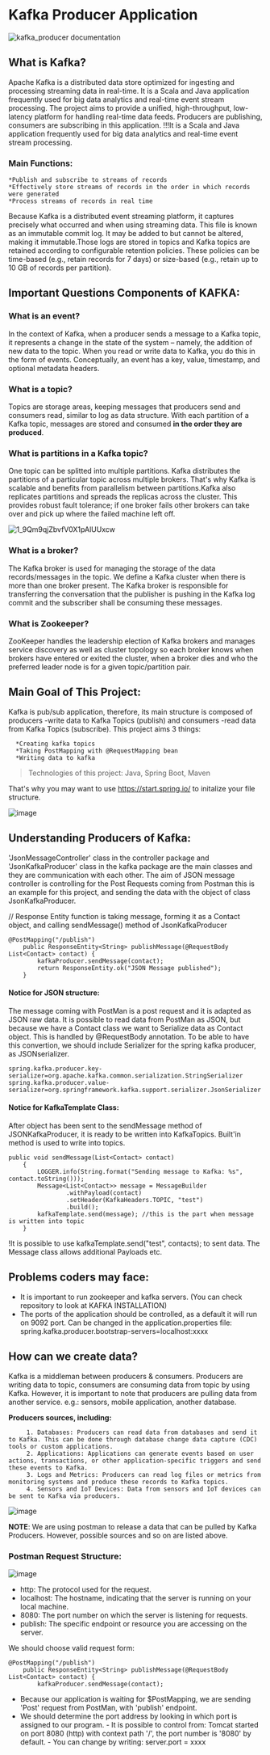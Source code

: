 # Kafka Producer Application
![kafka_producer documentation](https://github.com/AysCeren/kafka_producer/assets/154695340/ef48429c-6af2-4447-ae41-4a38de884034)

## What is Kafka?
Apache Kafka is a distributed data store optimized for ingesting and processing streaming data in real-time. It is a Scala and Java application frequently used for big data analytics and real-time event stream processing. The project aims to provide a unified, high-throughput, low-latency platform for handling real-time data feeds. Producers are publishing, consumers are subscribing in this application.
!!!It is a Scala and Java application frequently used for big data analytics and real-time event stream processing.

### Main Functions:
    *Publish and subscribe to streams of records
    *Effectively store streams of records in the order in which records were generated
    *Process streams of records in real time

Because Kafka is a distributed event streaming platform, it captures precisely what occurred and when using streaming data. This file is known as an immutable commit log. It may be added to but cannot be altered, making it immutable.Those logs are stored in topics and Kafka topics are retained according to configurable retention policies. These policies can be time-based (e.g., retain records for 7 days) or size-based (e.g., retain up to 10 GB of records per partition).


## Important Questions Components of KAFKA:
### What is an event?
In the context of Kafka, when a producer sends a message to a Kafka topic, it represents a change in the state of the system – namely, the addition of new data to the topic. When you read or write data to Kafka, you do this in the form of events. Conceptually, an event has a key, value, timestamp, and optional metadata headers.
### What is a topic?
Topics are storage areas, keeping messages that producers send and consumers read, similar to log as data structure. With each partition of a Kafka topic, messages are stored and consumed **in the order they are produced**.
### What is partitions in a Kafka topic?
One topic can be splitted into multiple partitions. Kafka distributes the partitions of a particular topic across multiple brokers. That's why Kafka is scalable and benefits from parallelism between partitions.Kafka also replicates partitions and spreads the replicas across the cluster.  This provides robust fault tolerance; if one broker fails other brokers can take over and pick up where the failed machine left off.

![1_9Qm9qjZbvfV0X1pAlUUxcw](https://github.com/AysCeren/kafka_producer/assets/154695340/f87dab7d-cf72-4a67-b679-47e2fb2ef627)

### What is a broker?
The Kafka broker is used for managing the storage of the data records/messages in the topic. We define a Kafka cluster when there is more than one broker present. The Kafka broker is responsible for transferring the conversation that the publisher is pushing in the Kafka log commit and the subscriber shall be consuming these messages. 
### What is Zookeeper?
ZooKeeper handles the leadership election of Kafka brokers and manages service discovery as well as cluster topology so each broker knows when brokers have entered or exited the cluster, when a broker dies and who the preferred leader node is for a given topic/partition pair.

## Main Goal of This Project: 
Kafka is pub/sub application, therefore, its main structure is composed of producers -write data to Kafka Topics (publish) and consumers -read data from Kafka Topics (subscribe). This project aims 3 things:

      *Creating kafka topics
      *Taking PostMapping with @RequestMapping bean
      *Writing data to kafka


>Technologies of this project:
>Java,
>Spring Boot,
>Maven


That's why you may want to use https://start.spring.io/ to initalize your file structure.


![image](https://github.com/AysCeren/kafka_producer/assets/154695340/d03a740a-63e8-4359-94e2-e61b0f598b74)



## Understanding Producers of Kafka:
'JsonMessageController' class in the controller package and 'JsonKafkaProducer' class in the kafka package are the main classes and they are communication with each other. The aim of JSON message controller is controlling for the Post Requests coming from Postman this is an example for this project, and sending the data with the object of class JsonKafkaProducer.

// Response Entity function is taking message, forming it as a Contact object, and calling sendMessage() method of JsonKafkaProducer
```
@PostMapping("/publish")
    public ResponseEntity<String> publishMessage(@RequestBody List<Contact> contact) {
        kafkaProducer.sendMessage(contact);
        return ResponseEntity.ok("JSON Message published");
    }
```
#### Notice for JSON structure:

The message coming with PostMan is a post request and it is adapted as JSON raw data. It is possible to read data from PostMan as JSON, but because we have a Contact class we want to Serialize data as Contact object. This is handled by @RequestBody annotation. To be able to have this convertion, we should include 
Serializer for the spring kafka producer, as JSONserializer.

```
spring.kafka.producer.key-serializer=org.apache.kafka.common.serialization.StringSerializer
spring.kafka.producer.value-serializer=org.springframework.kafka.support.serializer.JsonSerializer
```
#### Notice for KafkaTemplate Class:

After object has been sent to the sendMessage method of JSONKafkaProducer, it is ready to be written into KafkaTopics. Built'in method is used to write into topics.

```
public void sendMessage(List<Contact> contact)
    {
        LOGGER.info(String.format("Sending message to Kafka: %s", contact.toString()));
        Message<List<Contact>> message = MessageBuilder
                .withPayload(contact)
                .setHeader(KafkaHeaders.TOPIC, "test")
                .build();
        kafkaTemplate.send(message); //this is the part when message is written into topic
    }
```
!It is possible to use kafkaTemplate.send("test", contacts); to sent data. The Message class allows additional Payloads etc.

## Problems coders may face: 
+ It is important to run zookeeper and kafka servers. (You can check repository to look at KAFKA INSTALLATION)
+ The ports of the application should be controlled, as a default it will run on 9092 port. Can be changed in the application.properties file: spring.kafka.producer.bootstrap-servers=localhost:xxxx 

## How can we create data?

Kafka is a middleman between producers & consumers. Producers are writing data to topic, consumers are consuming data from topic by using Kafka. However, it is important to note that producers are pulling data from another service. e.g.: sensors, mobile application, another database.

**Producers sources, including:**

         1. Databases: Producers can read data from databases and send it to Kafka. This can be done through database change data capture (CDC) tools or custom applications.
         2. Applications: Applications can generate events based on user actions, transactions, or other application-specific triggers and send these events to Kafka.
         3. Logs and Metrics: Producers can read log files or metrics from monitoring systems and produce these records to Kafka topics.
         4. Sensors and IoT Devices: Data from sensors and IoT devices can be sent to Kafka via producers.
         

![image](https://github.com/user-attachments/assets/dcd0fd27-e6e2-4e7e-b6fa-a630dcde3b3f)

**NOTE**: We are using postman to release a data that can be pulled by Kafka Producers. However, possible sources and so on are listed above.
### Postman Request Structure:

![image](https://github.com/user-attachments/assets/a61795c8-1040-442e-b112-8879b28edafb)



- http: The protocol used for the request.
- localhost: The hostname, indicating that the server is running on your local machine.
- 8080: The port number on which the server is listening for requests.
- publish: The specific endpoint or resource you are accessing on the server.


We should choose valid request form: 
```
@PostMapping("/publish")
    public ResponseEntity<String> publishMessage(@RequestBody List<Contact> contact) {
        kafkaProducer.sendMessage(contact);
```

+ Because our application is waiting for $PostMapping, we are sending 'Post' request from PostMan, with 'publish' endpoint.
+ We should determine the port address by looking in which port is assigned to our program.
        - It is possible to control from: Tomcat started on port 8080 (http) with context path '/', the port number is '8080' by default.
        - You can change by writing: server.port = xxxx

